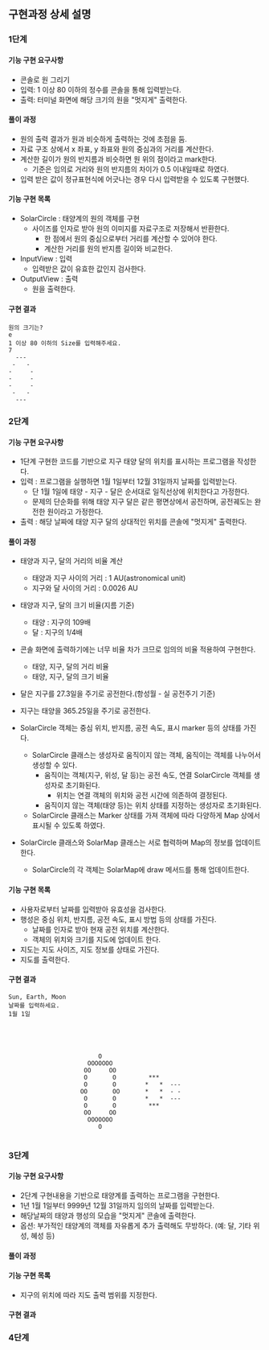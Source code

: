 ## 구현과정 상세 설명

### 1단계

#### 기능 구현 요구사항

- 콘솔로 원 그리기
- 입력: 1 이상 80 이하의 정수를 콘솔을 통해 입력받는다.
- 출력: 터미널 화면에 해당 크기의 원을 "멋지게" 출력한다.

#### 풀이 과정
- 원의 출력 결과가 원과 비슷하게 출력하는 것에 초점을 둠.
- 자료 구조 상에서 x 좌표, y 좌표와 원의 중심과의 거리를 계산한다.
- 계산한 길이가 원의 반지름과 비슷하면 원 위의 점이라고 mark한다.
  - 기준은 임의로 거리와 원의 반지름의 차이가 0.5 이내일때로 하였다.
- 입력 받은 값이 정규표현식에 어긋나는 경우 다시 입력받을 수 있도록 구현했다.

#### 기능 구현 목록
- SolarCircle : 태양계의 원의 객체를 구현
  - 사이즈를 인자로 받아 원의 이미지를 자료구조로 저장해서 반환한다.
    - 한 점에서 원의 중심으로부터 거리를 계산할 수 있어야 한다.
    - 계산한 거리를 원의 반지름 길이와 비교한다. 
- InputView : 입력
  - 입력받은 값이 유효한 값인지 검사한다.
- OutputView : 출력
  - 원을 출력한다.

#### 구현 결과
```
원의 크기는?
e
1 이상 80 이하의 Size를 입력해주세요.
7
  ---  
 -   -
-     -
-     -
-     -
 -   -
  ---  
```
### 2단계

#### 기능 구현 요구사항
- 1단계 구현한 코드를 기반으로 지구 태양 달의 위치를 표시하는 프로그램을 작성한다.
- 입력 : 프로그램을 실행하면 1월 1일부터 12월 31일까지 날짜를 입력받는다.
  - 단 1월 1일에 태양 - 지구 - 달은 순서대로 일직선상에 위치한다고 가정한다.
  - 문제의 단순화를 위해 태양 지구 달은 같은 평면상에서 공전하며, 공전궤도는 완전한 원이라고 가정한다.
- 출력 : 해당 날짜에 태양 지구 달의 상대적인 위치를 콘솔에 "멋지게" 출력한다.

#### 풀이 과정
- 태양과 지구, 달의 거리의 비율 계산
  - 태양과 지구 사이의 거리 : 1 AU(astronomical unit)
  - 지구와 달 사이의 거리 : 0.0026 AU
- 태양과 지구, 달의 크기 비율(지름 기준)
  - 태양 : 지구의 109배
  - 달 : 지구의 1/4배

- 콘솔 화면에 출력하기에는 너무 비율 차가 크므로 임의의 비율 적용하여 구현한다.
  - 태양, 지구, 달의 거리 비율 
  - 태양, 지구, 달의 크기 비율

- 달은 지구를 27.3일을 주기로 공전한다.(항성월 - 실 공전주기 기준)
- 지구는 태양을 365.25일을 주기로 공전한다. 

- SolarCircle 객체는 중심 위치, 반지름, 공전 속도, 표시 marker 등의 상태를 가진다.
  - SolarCircle 클래스는 생성자로 움직이지 않는 객체, 움직이는 객체를 나누어서 생성할 수 있다.
    - 움직이는 객체(지구, 위성, 달 등)는 공전 속도, 연결 SolarCircle 객체를 생성자로 초기화된다.
      - 위치는 연결 객체의 위치와 공전 시간에 의존하여 결정된다. 
    - 움직이지 않는 객체(태양 등)는 위치 상태를 지정하는 생성자로 초기화된다.
  - SolarCircle 클래스는 Marker 상태를 가져 객체에 따라 다양하게 Map 상에서 표시될 수 있도록 하였다.

- SolarCircle 클래스와 SolarMap 클래스는 서로 협력하며 Map의 정보를 업데이트한다.
  - SolarCircle의 각 객체는 SolarMap에 draw 메서드를 통해 업데이트한다.

#### 기능 구현 목록
- 사용자로부터 날짜를 입력받아 유효성을 검사한다.
- 행성은 중심 위치, 반지름, 공전 속도, 표시 방법 등의 상태를 가진다.
  - 날짜를 인자로 받아 현재 공전 위치를 계산한다.
  - 객체의 위치와 크기를 지도에 업데이트 한다.
- 지도는 지도 사이즈, 지도 정보를 상태로 가진다.
- 지도를 출력한다.

#### 구현 결과
```
Sun, Earth, Moon
날짜를 입력하세요.
1월 1일
                                                  
                                                  
                                                  
                                                  
                                                  
                         O                        
                      OOOOOOO                     
                     OO     OO                    
                     O       O         ***        
                     O       O        *   *  ---  
                    OO       OO       *   *  - -  
                     O       O        *   *  ---  
                     O       O         ***        
                     OO     OO                    
                      OOOOOOO                     
                         O                        
                                                  
```

### 3단계

#### 기능 구현 요구사항
- 2단계 구현내용을 기반으로 태양계를 출력하는 프로그램을 구현한다.
- 1년 1월 1일부터 9999년 12월 31일까지 임의의 날짜를 입력받는다.
- 해당날짜의 태양과 행성의 모습을 "멋지게" 콘솔에 출력한다.
- 옵션: 부가적인 태양계의 객체를 자유롭게 추가 출력해도 무방하다. (예: 달, 기타 위성, 혜성 등)

#### 풀이 과정

#### 기능 구현 목록
- 지구의 위치에 따라 지도 출력 범위를 지정한다.


#### 구현 결과

### 4단계